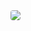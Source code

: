 <a href="https://www.instagram.com/p_samename" target="_blank">
    <img style="border-radius:4px" src="https://img.shields.io/badge/instagram-E4405F?style=flat-square&logo=instagram&logoColor=white"/>
</a>
